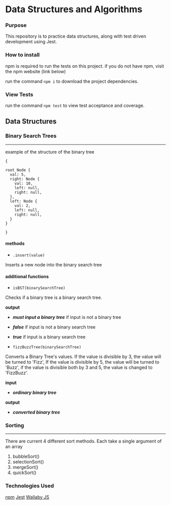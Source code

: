 # Data Structures and Algorithms

### Purpose
This repository is to practice data structures, along with test driven development using Jest.

### How to install
npm is required to run the tests on this project. if you do not have npm, visit the npm website (link below)

run  the command `npm i` to download the project dependencies.

### View Tests

run the command `npm test` to view test acceptance and coverage.

## Data Structures

### Binary Search Trees
-----------------------

example of the structure of the binary tree

```
{

root Node {
  val: 5,
  right: Node {
    val: 10,
    left: null,
    right: null,
  },
  left: Node {
    val: 2,
    left: null,
    right: null,
  }
}

}
```

#### methods

- `.insert(value)`

Inserts a new node into the binary search tree

#### additional functions

- `isBST(binarySearchTree)`  

Checks if a binary tree is a binary search tree.

__output__

- __*must input a binary tree*__ if input is not a binary tree
- __*false*__ if input is not a binary search tree
- __*true*__ if input is a binary search tree

- `fizzBuzzTree(binarySearchTree)`  

Converts a Binary Tree's values. If the value is divisible by 3, the value will be turned to 'Fizz', If the value is divisible by 5, the value will be turned to 'Buzz', if the value is divisible both by 3 and 5, the value is changed to 'FizzBuzz'.

__input__

- __*ordinary binary tree*__

__output__

- __*converted binary tree*__



### Sorting
-----------
There are current 4 different sort methods. Each take a single argument of an array

1. bubbleSort()
1. selectionSort()
1. mergeSort()
1. quickSort()

### Technologies Used

[npm](https://www.npmjs.com/)
[Jest](https://jestjs.io/)
[Wallaby JS](https://wallabyjs.com/)
